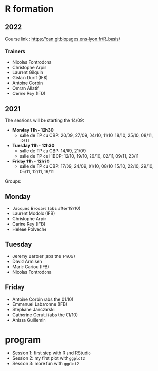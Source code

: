 # R formation

## 2022

Course link : https://can.gitbiopages.ens-lyon.fr/R_basis/

### Trainers

 - Nicolas Fontrodona
 - Christophe Arpin
 - Laurent Gilquin
 - Gislain Durif (IFB)
 - Antoine Corbin
 - Omran Allatif
 - Carine Rey (IFB)

## 2021

The sessions will be starting the 14/09:

- **Monday 11h - 12h30**
  - salle de TP du CBP: 20/09, 27/09, 04/10, 11/10, 18/10, 25/10, 08/11, 15/11
- **Tuesday 11h - 12h30**
  - salle de TP du CBP: 14/09, 21/09
  - salle de TP de l’IBCP: 12/10, 19/10, 26/10, 02/11, 09/11, 23/11
- **Friday 11h - 12h30** 
  - salle de TP du CBP: 17/09, 24/09, 01/10, 08/10, 15/10, 22/10, 29/10, 05/11, 12/11, 19/11

Groups:
## Monday
- Jacques Brocard (abs after 18/10)
- Laurent Modolo (IFB)
- Christophe Arpin
- Carine Rey (IFB)
- Helene Polveche

## Tuesday
- Jeremy Barbier (abs the 14/09)
- David Armisen
- Marie Cariou (IFB)
- Nicolas Fontrodona

## Friday
- Antoine Corbin (abs the 01/10)
- Emmanuel Labaronne (IFB)
- Stephane Janczarski
- Catherine Cerutti (abs the 01/10)
- Anissa Guillemin

# program

- Session 1: first step with R and RStudio
- Session 2: my first plot with `ggplot2`
- Session 3: more fun with `ggplot2`
